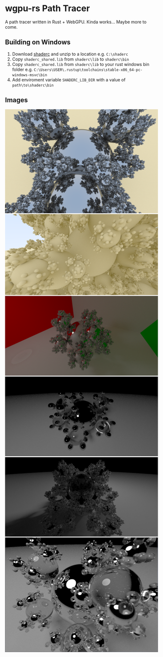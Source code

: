 # wgpu-rs Path Tracer
A path tracer written in Rust + WebGPU. Kinda works... Maybe more to come.

## Building on Windows
1. Download [shaderc](https://github.com/google/shaderc#downloads) and unzip to a location e.g. `C:\shaderc`
2. Copy `shaderc_shared.lib` from `shaderc\lib` to `shaderc\bin`
3. Copy `shaderc_shared.lib` from `shaderc\lib` to your rust windows bin folder e.g. `C:\Users\USER\.rustup\toolchains\stable-x86_64-pc-windows-msvc\bin`
4. Add enviroment variable `SHADERC_LIB_DIR` with a value of `path\to\shaderc\bin`

## Images
![](images/img01.png)
![](images/img02.png)
![](images/img03.png)
![](images/img04.png)
![](images/img05.png)
![](images/img06.png)